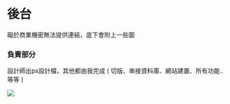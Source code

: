 # 後台

礙於商業機密無法提供連結，底下會附上一些圖

### 負責部分

設計師出ps設計檔，其他都由我完成 ( 切版、串接資料庫、網站建置、所有功能..等等 )


<img src="image/iconkit1.png" align=center />

